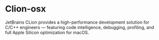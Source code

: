 # Clion-osx
JetBrains CLion provides a high-performance development solution for C/C++ engineers — featuring code intelligence, debugging, profiling, and full Apple Silicon optimization for macOS.  
